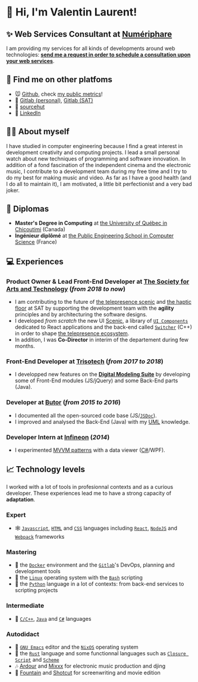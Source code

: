 
# 👋 Hi, I'm Valentin Laurent!


## ✨ **Web Services Consultant** at [Numériphare](https://www.numeriphare.com/)

I am providing my services for all kinds of developments around web technologies: [**send me a request in order to schedule a consultation upon your web services**](https://framaforms.org/numeriphare-contact-en-1666988238).


## 📇 Find me on other platfoms

-   🐭 [Github](https://github.com/vlnk), check [my public metrics](https://metrics.lecoq.io/insights/vlnk)!
-   🚀 [Gitlab (personal)](https://gitlab.com/vlnk), [Gitlab (SAT)](https://gitlab.com/vlaurent)
-   🌲 [sourcehut](https://sr.ht/~vlnk/)
-   👞 [LinkedIn](https://www.linkedin.com/in/valrnt/)


## 🤙🏻 About myself

I have studied in computer engineering because I find a great interest in development creativity and computing projects. I lead a small personal watch about new techniques of programming and software innovation. In addition of a fond fascination of the independent cinema and the electronic music, I contribute to a development team during my free time and I try to do my best for making music and video. As far as I have a good health (and I do all to maintain it), I am motivated, a little bit perfectionist and a very bad joker.


## 🏫 Diplomas

-   **Master's Degree in Computing** at [the University of Québec in Chicoutimi](https://www.linkedin.com/school/choisiruqac/) (Canada)
-   **Ingénieur diplômé** at [the Public Engineering School in Computer Science](https://www.linkedin.com/school/isima-clermont-auvergne-inp/) (France)


## 💻 Experiences


### **Product Owner & Lead Front-End Developer** at [The Society for Arts and Technology](https://sat.qc.ca/) (*from 2018 to now*)

-   I am contributing to the future of [the telepresence scenic](https://gitlab.com/sat-mtl/tools/scenic/scenic) and [the haptic floor](https://gitlab.com/sat-mtl/tools/haptic-floor) at SAT by supporting the development team with the **agility** principles and by architecturing the software designs.
-   I developed *from scratch* the new UI [Scenic](https://gitlab.com/sat-mtl/tools/scenic/scenic), a library of [`UI Components`](https://gitlab.com/sat-mtl/tools/ui-components) dedicated to React applications and the back-end called [`Switcher`](https://gitlab.com/sat-mtl/tools/switcher) (C++) in order to shape [the telepresence ecosystem](https://telepresence-scenic.ca/).
-   In addition, I was **Co-Director** in interim of the departement during few months.


### **Front-End Developer** at [Trisotech](https://www.trisotech.com/) (*from 2017 to 2018*)

-   I developped new features on the [**Digital Modeling Suite**](https://www.trisotech.com/digital-modeling-suite/) by developing some of Front-End modules (JS/jQuery) and some Back-End parts (Java).


### **Developer** at [Butor](http://www.butor.com) (*from 2015 to 2016*)

-   I documented all the open-sourced code base (JS/[`JSDoc`](https://jsdoc.app/)).
-   I improved and analysed the Back-End (Java) with my [UML](https://www.uml-diagrams.org/) knowledge.


### **Developer Intern** at [Infineon](https://www.infineon.com/) (*2014*)

-   I experimented [MVVM patterns](https://learn.microsoft.com/en-us/xamarin/xamarin-forms/enterprise-application-patterns/mvvm) with a data viewer ([C#](https://dotnet.microsoft.com/en-us/languages/csharp)/WPF).


## 📈 Technology levels

I worked with a lot of tools in profesionnal contexts and as a curious developer. These experiences lead me to have a strong capacity of **adaptation**.


### Expert

-   🕸 [`Javascript`](https://www.javascript.com/), [`HTML`](https://html.spec.whatwg.org/multipage/) and [`CSS`](https://www.w3.org/Style/CSS/) languages including [`React`](https://reactjs.org/), [`NodeJS`](https://nodejs.org) and [`Webpack`](https://webpack.js.org/) frameworks


### Mastering

-   🐋 the [`Docker`](https://www.docker.com/) environment and the [`Gitlab`](https://about.gitlab.com/)'s DevOps, planning and development tools
-   🐧 the [`Linux`](https://kernel.org/) operating system with the [`Bash`](https://www.gnu.org/software/bash/) scripting
-   🐍 the [`Python`](https://www.python.org/) language in a lot of contexts: from back-end services to scripting projects


### Intermediate

-   🤖 [`C/C++`](https://en.cppreference.com/w/), [`Java`](https://www.java.com/en/) and [`C#`](https://dotnet.microsoft.com/en-us/) languages


### Autodidact

-   🐄 [`GNU Emacs`](https://www.gnu.org/software/emacs/) editor and the [`NixOS`](https://nixos.org/) operating system
-   🦀 the [`Rust`](https://www.rust-lang.org/) language and some functionnal languages such as [`Closure Script`](https://clojurescript.org/) and [`Scheme`](http://www.call-cc.org/)
-   🎶 [Ardour](https://ardour.org/) and [Mixxx](https://mixxx.org/) for electronic music production and djing
-   🎥 [Fountain](https://fountain.io/) and [Shotcut](https://www.shotcut.org/) for screenwriting and movie edition

